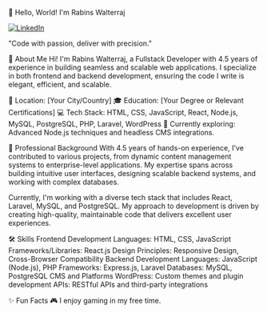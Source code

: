 👋 Hello, World! I'm Rabins Walterraj


[![LinkedIn](https://toppng.com/uploads/preview/linkedin-logo-png-file-11660255256jvq09sv8zd.png)](https://www.linkedin.com/in/rabinswalterraj/)

"Code with passion, deliver with precision."


🌟 About Me
Hi! I'm Rabins Walterraj, a Fullstack Developer with 4.5 years of experience in building seamless and scalable web applications. I specialize in both frontend and backend development, ensuring the code I write is elegant, efficient, and scalable.

🏡 Location: [Your City/Country]
🎓 Education: [Your Degree or Relevant Certifications]
💻 Tech Stack: HTML, CSS, JavaScript, React, Node.js, MySQL, PostgreSQL, PHP, Laravel, WordPress
🌱 Currently exploring: Advanced Node.js techniques and headless CMS integrations.

💼 Professional Background
With 4.5 years of hands-on experience, I’ve contributed to various projects, from dynamic content management systems to enterprise-level applications. My expertise spans across building intuitive user interfaces, designing scalable backend systems, and working with complex databases.

Currently, I'm working with a diverse tech stack that includes React, Laravel, MySQL, and PostgreSQL. My approach to development is driven by creating high-quality, maintainable code that delivers excellent user experiences.


🛠️ Skills
Frontend Development
Languages: HTML, CSS, JavaScript
Frameworks/Libraries: React.js
Design Principles: Responsive Design, Cross-Browser Compatibility
Backend Development
Languages: JavaScript (Node.js), PHP
Frameworks: Express.js, Laravel
Databases: MySQL, PostgreSQL
CMS and Platforms
WordPress: Custom themes and plugin development
APIs: RESTful APIs and third-party integrations


✨ Fun Facts
🎮 I enjoy gaming in my free time.
